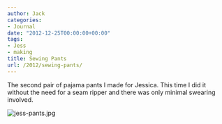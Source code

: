 ```yaml
---
author: Jack
categories:
- Journal
date: "2012-12-25T00:00:00+00:00"
tags:
- Jess
- making
title: Sewing Pants
url: /2012/sewing-pants/
---
```


<div>
  <div>
    <div>
      <div>
        <div>
          <p>
            The second pair of pajama pants I made for Jessica. This time I did it without the need for a seam ripper and there was only minimal swearing involved.
          </p></p>
        </div>
      </div>
    </div>
  </div>
  
  <div>
    <div>
      <div>
        <div>
          <div>
            <div>
              <div>
                <img alt="jess-pants.jpg" src="/img/imported/jess-pants.jpg" />
              </div></p>
            </div></p>
          </div>
        </div>
      </div>
    </div>
  </div>
</div>